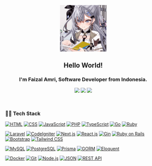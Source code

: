 <div align=center>

<img alt="GIF" src="zeta.gif" width="150"  />

## Hello World!

### I'm Faizal Amri, Software Developer from Indonesia.

[![](https://img.shields.io/badge/Gmail-D14836?style=flat&logo=gmail&logoColor=white)](mailto:faizalamri15@gmail.com)
[![](https://img.shields.io/badge/LinkedIn-0077B5?style=flat&logo=linkedin&logoColor=white)](https://www.linkedin.com/in/faizal-amri-47a2541ba)
[![](https://img.shields.io/badge/Instagram-E4405F?style=flat&logo=instagram&logoColor=white)](https://www.instagram.com/faizamr_)

</div>

<br />

### 👨‍💻 Tech Stack

[![HTML](https://img.shields.io/badge/-HTML-E34F26?style=flat&logo=html5&logoColor=white)](https://github.com/lazyaff)
[![CSS](https://img.shields.io/badge/-CSS-1572B6?style=flat&logo=css3&logoColor=white)](https://github.com/lazyaff)
[![JavaScript](https://img.shields.io/badge/-JavaScript-F7DF1E?style=flat&logo=javascript&logoColor=white)](https://github.com/lazyaff)
[![PHP](https://img.shields.io/badge/-PHP-777BB4?style=flat&logo=php&logoColor=white)](https://github.com/lazyaff)
[![TypeScript](https://img.shields.io/badge/-TypeScript-3178C6?style=flat&logo=typescript&logoColor=white)](https://github.com/lazyaff)
[![Go](https://img.shields.io/badge/-Go-00ADD8?style=flat&logo=go&logoColor=white)](https://github.com/lazyaff)
[![Ruby](https://img.shields.io/badge/-Ruby-CC342D?style=flat&logo=ruby&logoColor=white)](https://github.com/lazyaff)

[![Laravel](https://img.shields.io/badge/-Laravel-FF2D20?style=flat&logo=laravel&logoColor=white)](https://github.com/lazyaff)
[![CodeIgniter](https://img.shields.io/badge/-CodeIgniter-EE4623?style=flat&logo=codeigniter&logoColor=white)](https://github.com/lazyaff)
[![Next.js](https://img.shields.io/badge/-Next.js-000000?style=flat&logo=next.js&logoColor=white)](https://github.com/lazyaff)
[![React.js](https://img.shields.io/badge/-React.js-61DAFB?style=flat&logo=react&logoColor=white)](https://github.com/lazyaff)
[![Gin](https://img.shields.io/badge/-Gin-00ACD7?style=flat&logo=go&logoColor=white)](https://github.com/lazyaff)
[![Ruby on Rails](https://img.shields.io/badge/-Ruby_on_Rails-CC342D?style=flat&logo=ruby-on-rails&logoColor=white)](https://github.com/lazyaff)
[![Bootstrap](https://img.shields.io/badge/-Bootstrap-563D7C?style=flat&logo=bootstrap&logoColor=white)](https://github.com/lazyaff)
[![Tailwind CSS](https://img.shields.io/badge/-Tailwind_CSS-38B2AC?style=flat&logo=tailwind-css&logoColor=white)](https://github.com/lazyaff)

[![MySQL](https://img.shields.io/badge/-MySQL-4479A1?style=flat&logo=mysql&logoColor=white)](https://github.com/lazyaff)
[![PostgreSQL](https://img.shields.io/badge/-PostgreSQL-336791?style=flat&logo=postgresql&logoColor=white)](https://github.com/lazyaff)
[![Prisma](https://img.shields.io/badge/-Prisma-2D3748?style=flat&logo=prisma&logoColor=white)](https://github.com/lazyaff)
[![GORM](https://img.shields.io/badge/-GORM-00ADD8?style=flat&logo=go&logoColor=white)](https://github.com/lazyaff)
[![Eloquent](https://img.shields.io/badge/-Eloquent-FF2D20?style=flat&logo=laravel&logoColor=white)](https://github.com/lazyaff)

[![Docker](https://img.shields.io/badge/-Docker-2496ED?style=flat&logo=docker&logoColor=white)](https://github.com/lazyaff)
[![Git](https://img.shields.io/badge/-Git-F05032?style=flat&logo=git&logoColor=white)](https://github.com/lazyaff)
[![Node.js](https://img.shields.io/badge/-Node.js-339933?style=flat&logo=node.js&logoColor=white)](https://github.com/lazyaff)
[![JSON](https://img.shields.io/badge/-JSON-000000?style=flat&logo=json&logoColor=white)](https://github.com/lazyaff)
[![REST API](https://img.shields.io/badge/-REST_API-009688?style=flat&logo=postman&logoColor=white)](https://github.com/lazyaff)
